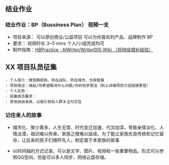 ## 结业作业
### 结业作业：BP（Bussiness Plan） 视频一支
- 项目来源：
可以原创商业/公益项目
可以为你喜欢的产品、品牌制作 BP
- 要求：
视频时长 3~5 mins
个人/小组完成均可
- 制作指南：[HBPractice · AIWriter/Writer005 Wiki （将持续增补经验）](https://github.com/AIWriter/Writer005/wiki/HBPractice)

## XX 项目队员征集
	
	- 个人简介：微信群昵称、所在战队、所在城市、仓库链接
	- 项目简述：缘起/你希望解决什么问题/你的初步想法（附上详细项目介绍链接更佳）
	- 个人优势：
	- 招募成员要求：
	- 其他自由发挥，以吸引目标人群关注为宗旨

### 记住亲人的故事

- 城市化、聚少离多、人生无常、时代变迁加速、代沟加深，导致亲情淡化、人情淡漠，祖训难以传承，家族之根难以延续。为了能让家族优良传统和记忆留存，让后来的孩子们缅怀先人，制定属于本家族的故事

- 以时间轴的方式记录，可以是文字、图片、视频和一些重要物品。形式可以参照QQ空间，但是可以多人同步，网络云盘存储。



